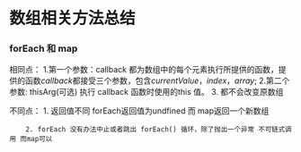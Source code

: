 # 数组相关方法总结

### forEach 和 map

相同点：
        1.第一个参数：callback
                都为数组中的每个元素执行所提供的函数，提供的函数*callback*都接受三个参数，包含*currentValue*，*index*，*array*;
        2.第二个参数: thisArg(可选) 
                执行 callback 函数时使用的this 值。
        3. 都不会改变原数组

不同点：
        1. 返回值不同 forEach返回值为undfined 而 map返回一个新数组
   
        2. forEach 没有办法中止或者跳出 forEach() 循环，除了抛出一个异常 不可链式调用 而map可以
